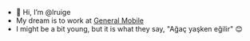 - 👋 Hi, I’m @lruige
- My dream is to work at [General Mobile](https://github.com/general-mobile)
- I might be a bit young, but it is what they say, "Ağaç yaşken eğilir" 😊
